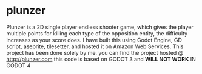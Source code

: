 # plunzer
Plunzer is a 2D single player endless shooter game, which gives the player multiple points for killing each type of the opposition entity, the difficulty increases as your score does. I have built this using Godot Engine, GD script, aseprite, tilesetter, and hosted it on Amazon Web Services. This project has been done solely by me.
you can find the project hosted @ http://plunzer.com
this code is based on GODOT 3 and **WILL NOT WORK** IN GODOT 4
